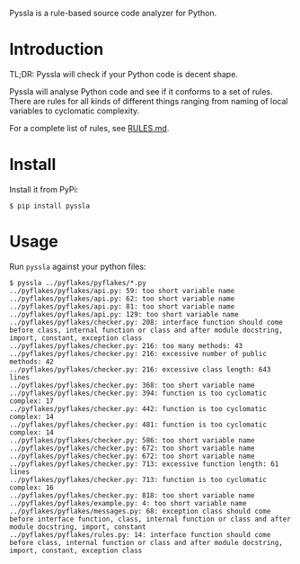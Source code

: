 Pyssla is a rule-based source code analyzer for Python.

# Introduction

TL;DR: Pyssla will check if your Python code is decent shape.

Pyssla will analyse Python code and see if it conforms to a set of
rules.  There are rules for all kinds of different things ranging from
naming of local variables to cyclomatic complexity.  

For a complete list of rules, see [RULES.md](RULES.md).

# Install

Install it from PyPi:

    $ pip install pyssla

# Usage

Run `pyssla` against your python files:

    $ pyssla ../pyflakes/pyflakes/*.py
    ../pyflakes/pyflakes/api.py: 59: too short variable name
    ../pyflakes/pyflakes/api.py: 62: too short variable name
    ../pyflakes/pyflakes/api.py: 81: too short variable name
    ../pyflakes/pyflakes/api.py: 129: too short variable name
    ../pyflakes/pyflakes/checker.py: 208: interface function should come before class, internal function or class and after module docstring, import, constant, exception class
    ../pyflakes/pyflakes/checker.py: 216: too many methods: 43
    ../pyflakes/pyflakes/checker.py: 216: excessive number of public methods: 42
    ../pyflakes/pyflakes/checker.py: 216: excessive class length: 643 lines
    ../pyflakes/pyflakes/checker.py: 368: too short variable name
    ../pyflakes/pyflakes/checker.py: 394: function is too cyclomatic complex: 17
    ../pyflakes/pyflakes/checker.py: 442: function is too cyclomatic complex: 14
    ../pyflakes/pyflakes/checker.py: 481: function is too cyclomatic complex: 14
    ../pyflakes/pyflakes/checker.py: 586: too short variable name
    ../pyflakes/pyflakes/checker.py: 672: too short variable name
    ../pyflakes/pyflakes/checker.py: 672: too short variable name
    ../pyflakes/pyflakes/checker.py: 713: excessive function length: 61 lines
    ../pyflakes/pyflakes/checker.py: 713: function is too cyclomatic complex: 16
    ../pyflakes/pyflakes/checker.py: 818: too short variable name
    ../pyflakes/pyflakes/example.py: 4: too short variable name
    ../pyflakes/pyflakes/messages.py: 68: exception class should come before interface function, class, internal function or class and after module docstring, import, constant
    ../pyflakes/pyflakes/rules.py: 14: interface function should come before class, internal function or class and after module docstring, import, constant, exception class
